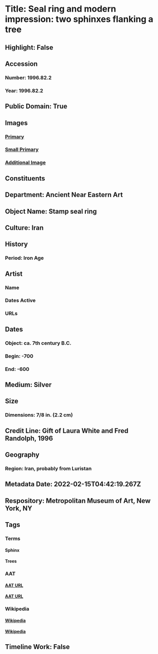# Title: Seal ring and modern impression: two sphinxes flanking a tree
## Highlight: False
## Accession
### Number: 1996.82.2
### Year: 1996.82.2
## Public Domain: True
## Images
### [Primary](https://images.metmuseum.org/CRDImages/an/original/vs1996_82_2a.jpg)
### [Small Primary](https://images.metmuseum.org/CRDImages/an/web-large/vs1996_82_2a.jpg)
### [Additional Image](https://images.metmuseum.org/CRDImages/an/original/vs1996.82.2xx.jpg)
## Constituents
## Department: Ancient Near Eastern Art
## Object Name: Stamp seal ring
## Culture: Iran
## History
### Period: Iron Age
## Artist
### Name
### Dates Active
### URLs
## Dates
### Object: ca. 7th century B.C.
### Begin: -700
### End: -600
## Medium: Silver
## Size
### Dimensions: 7/8 in. (2.2 cm)
## Credit Line: Gift of Laura White and Fred Randolph, 1996
## Geography
### Region: Iran, probably from Luristan
## Metadata Date: 2022-02-15T04:42:19.267Z
## Respository: Metropolitan Museum of Art, New York, NY
## Tags
### Terms
#### Sphinx
#### Trees
### AAT
#### [AAT URL](http://vocab.getty.edu/page/aat/300375739)
#### [AAT URL](http://vocab.getty.edu/page/aat/300132410)
### Wikipedia
#### [Wikipedia]()
#### [Wikipedia]()
## Timeline Work: False